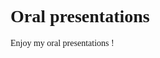 # Oral presentations
<head>
  <style>
    h1 {
      font-family: Bell MT;
    }
  </style>
</head>


<style>
  p {
    text-align: justify;
  }
</style>
<html>
  <head>
    <style>
      body {
        font-family: "Times New Roman", serif;
      }
    </style>
  </head>
  <body>
    <p>Enjoy my oral presentations !
</p>
  </body>
</html>


